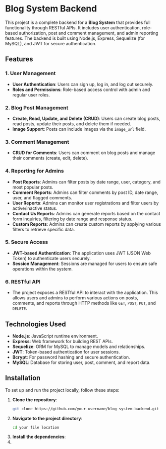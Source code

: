 # Blog System Backend

This project is a complete backend for a **Blog System** that provides full functionality through RESTful APIs. It includes user authentication, role-based authorization, post and comment management, and admin reporting features. The backend is built using Node.js, Express, Sequelize (for MySQL), and JWT for secure authentication.

## Features

### 1. User Management
- **User Authentication**: Users can sign up, log in, and log out securely.
- **Roles and Permissions**: Role-based access control with admin and regular user roles.
  
### 2. Blog Post Management
- **Create, Read, Update, and Delete (CRUD)**: Users can create blog posts, read posts, update their posts, and delete them if needed.
- **Image Support**: Posts can include images via the `image_url` field.

### 3. Comment Management
- **CRUD for Comments**: Users can comment on blog posts and manage their comments (create, edit, delete).
  
### 4. Reporting for Admins
- **Post Reports**: Admins can filter posts by date range, user, category, and most popular posts.
- **Comment Reports**: Admins can filter comments by post ID, date range, user, and flagged comments.
- **User Reports**: Admins can monitor user registrations and filter users by active/inactive status.
- **Contact Us Reports**: Admins can generate reports based on the contact form inquiries, filtering by date range and response status.
- **Custom Reports**: Admins can create custom reports by applying various filters to retrieve specific data.

### 5. Secure Access
- **JWT-based Authentication**: The application uses JWT (JSON Web Token) to authenticate users securely.
- **Session Management**: Sessions are managed for users to ensure safe operations within the system.

### 6. RESTful API
- The project exposes a RESTful API to interact with the application. This allows users and admins to perform various actions on posts, comments, and reports through HTTP methods like `GET`, `POST`, `PUT`, and `DELETE`.

## Technologies Used

- **Node.js**: JavaScript runtime environment.
- **Express**: Web framework for building REST APIs.
- **Sequelize**: ORM for MySQL to manage models and relationships.
- **JWT**: Token-based authentication for user sessions.
- **Bcrypt**: For password hashing and secure authentication.
- **MySQL**: Database for storing user, post, comment, and report data.

## Installation

To set up and run the project locally, follow these steps:

1. **Clone the repository**:
   ```bash
   git clone https://github.com/your-username/blog-system-backend.git
2. **Navigate to the project directory**:
   ```bash
   cd your file location
3. **Install the dependencies**:
4. 
